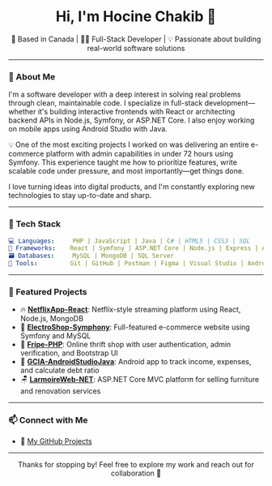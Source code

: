 
<h1 align="center">Hi, I'm Hocine Chakib 👋</h1>
<p align="center">📍 Based in Canada | 👨‍💻 Full-Stack Developer | 💡 Passionate about building real-world software solutions</p>

---

### 🚀 About Me

I'm a software developer with a deep interest in solving real problems through clean, maintainable code. I specialize in full-stack development—whether it's building interactive frontends with React or architecting backend APIs in Node.js, Symfony, or ASP.NET Core. I also enjoy working on mobile apps using Android Studio with Java.

💡 One of the most exciting projects I worked on was delivering an entire e-commerce platform with admin capabilities in under 72 hours using Symfony. This experience taught me how to prioritize features, write scalable code under pressure, and most importantly—get things done.

I love turning ideas into digital products, and I'm constantly exploring new technologies to stay up-to-date and sharp.

---

### 🧰 Tech Stack

```yaml
💻 Languages:     PHP | JavaScript | Java | C# | HTML5 | CSS3 | SQL
🧱 Frameworks:    React | Symfony | ASP.NET Core | Node.js | Express | Android SDK
🗃️ Databases:     MySQL | MongoDB | SQL Server
🧩 Tools:         Git | GitHub | Postman | Figma | Visual Studio | Android Studio | VS Code | XAMPP
```

---

### 📌 Featured Projects

- 🔥 [**NetflixApp-React**](https://github.com/Hchakib/NetflixApp-React): Netflix-style streaming platform using React, Node.js, MongoDB
- 🛒 [**ElectroShop-Symphony**](https://github.com/Hchakib/ElectroShop-Symphony): Full-featured e-commerce website using Symfony and MySQL
- 🧾 [**Fripe-PHP**](https://github.com/Hchakib/Fripe-PHP): Online thrift shop with user authentication, admin verification, and Bootstrap UI
- 📱 [**GCIA-AndroidStudioJava**](https://github.com/Hchakib/GCIA-AndroidStudioJava): Android app to track income, expenses, and calculate debt ratio
- 🪑 [**LarmoireWeb-NET**](https://github.com/Hchakib/LarmoireWeb-NET): ASP.NET Core MVC platform for selling furniture and renovation services

---

### 📫 Connect with Me

- 🧠 [My GitHub Projects](https://github.com/Hchakib?tab=repositories)


---

<p align="center">Thanks for stopping by! Feel free to explore my work and reach out for collaboration 🚀</p>
